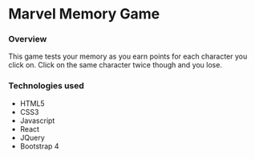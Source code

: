 # Marvel Memory Game

### Overview

<p>This game tests your memory as you earn points for each character you click on. Click on the same character twice though and you lose.</p>

### Technologies used

* HTML5
* CSS3
* Javascript
* React
* JQuery
* Bootstrap 4

